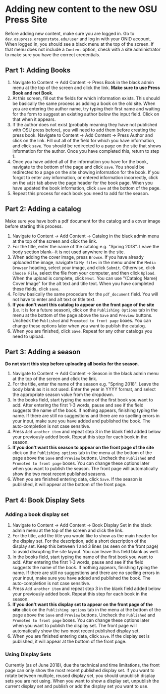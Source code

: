 # Adding new content to the new OSU Press Site

Before adding new content, make sure you are logged in. Go to `dev.osupress.oregonstate.edu/user` and log in with your ONID account. When logged in, you should see a black menu at the top of the screen. If that menu does not include a `Content` option, check with a site administrator to make sure you have the correct credentials.

## Part 1: Adding Books

1. Navigate to Content -> Add Content -> Press Book in the black admin menu at the top of the screen and click the link. **Make sure to use Press Book and not Book**.
2. At this screen, fill out the fields for which information exists. This should be basically the same process as adding a book on the old site. When you are entering the author name, try typing their first name and waiting for the form to suggest an existing author below the input field. Click on that when it appears.
  1. If the author does not exist (probably meaning they have not published with OSU press before), you will need to add them before creating the press book. Navigate to Content -> Add Content -> Press Author and click on the link. Fill out all of the field for which you have information, and click `save`. You should be redirected to a page on the site that shows information for the author. Once you have completed this, return to step 1.
3. Once you have added all of the information you have for the book, navigate to the bottom of the page and click `save`. You should be redirected to a page on the site showing information for the book. If you forgot to enter any information, or entered information incorrectly, click on the `edit` tab above the page header for the book page. When you have updated the book information, click `save` at the bottom of the page.
4. Repeat this process for each book you need to add for the season.

## Part 2: Adding a catalog

Make sure you have both a pdf document for the catalog and a cover image before starting this process.

1. Navigate to Content -> Add Content -> Catalog in the black admin menu at the top of the screen and click the link.
2. For the title, enter the name of the catalog e.g. "Spring 2018". Leave the body section blank--it is not used anywhere in the site.
3. When adding the cover image, press `Browse`. If you have already uploaded the image, navigate to `My files` in the menu under the `Media Browser` heading, select your image, and click `Submit`. Otherwise, click `Choose File`, select the file from your computer, and then click `Upload`. When the upload is complete, click `Next`. You can use "(Catalog Name) Cover Image" for the alt text and title text. When you have completed these fields, click `save`.
4. Follow basically the same procedure for the `pdf_document` field. You will not have to enter and alt text or title text.
5. **If you don't want this catalog to appear on the front page of the site** (i.e. it is for a future season), click on the `Publishing Options` tab in the menu at the bottom of the page above the `Save` and `Preview` buttons. Uncheck the `Published` and `Promoted to front page` boxes. You can change these options later when you want to publish the catalog.
6. When you are finished, click `Save`. Repeat for any other catalogs you need to upload.

## Part 3: Adding a season

**Do not start this step before uploading all books for the season**.

1. Navigate to Content -> Add Content -> Season in the black admin menu at the top of the screen and click the link.
2. For the title, enter the name of the season e.g. "Spring 2018". Leave the body blank as it is not used. Enter the year in YYYY format, and select the appropriate season value from the dropdown.
3. In the books field, start typing the name of the first book you want to add. After entering the first 1-3 words, pause and see if the field suggests the name of the book. If nothing appears, finishing typing the name. If there are still no suggestions and there are no spelling errors in your input, make sure you have added and published the book. The auto-completion is not case sensitive.
4. Press `Add another item` and repeat step 3 in the blank field added below your previously added book. Repeat this step for each book in the season.
5. **If you don't want this season to appear on the front page of the site** click on the `Publishing options` tab in the menu at the bottom of the page above the `Save` and `Preview` buttons. Uncheck the `Published` and `Promoted to front page` boxes. You can change these options later when you want to publish the season. The front page will automatically show the two most recent published seasons.
6. When you are finished entering data, click `Save`. If the season is published, it will appear at the bottom of the front page.

## Part 4: Book Display Sets

### Adding a book display set

1. Navigate to Content -> Add Content -> Book Display Set in the black admin menu at the top of the screen and click the link.
2. For the title, add the title you would like to show as the main header for the display set. For the description, add a short description of the display set. Keep this between 1 and 3 lines (as seen on the front page) to avoid disrupting the site layout. You can leave this field blank as well.
3. In the books field, start typing the name of the first book you want to add. After entering the first 1-3 words, pause and see if the field suggests the name of the book. If nothing appears, finishing typing the name. If there are still no suggestions and there are no spelling errors in your input, make sure you have added and published the book. The auto-completion is not case sensitive.
4. Press `Add another item` and repeat step 3 in the blank field added below your previously added book. Repeat this step for each book in the season.
5. **If you don't want this display set to appear on the front page of the site** click on the `Publishing options` tab in the menu at the bottom of the page above the `Save` and `Preview` buttons. Uncheck the `Published` and `Promoted to front page` boxes. You can change these options later when you want to publish the display set. The front page will automatically show the two most recent published display set.
6. When you are finished entering data, click `Save`. If the display set is published, it will appear at the bottom of the front page.

### Using Display Sets

Currently (as of June 2018), due the technical and time limitations, the front page can only show the most recent published display set. If you want to rotate between multiple, reused display set, you should unpublish display sets you are not using. When you want to show a display set, unpublish the current display set and publish or add the display set you want to use.